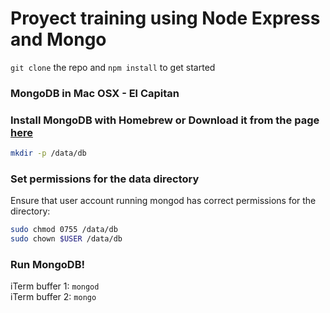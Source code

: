 # Proyect training using Node Express and Mongo

```git clone``` the repo and ```npm install``` to get started

### MongoDB in Mac OSX - El Capitan

### Install MongoDB with Homebrew or Download it from the page <a href="http://www.mongodb.org/downloads" target="_blank">here</a>

```bash
mkdir -p /data/db
```
### Set permissions for the data directory
Ensure that user account running mongod has correct permissions for the directory:

```bash
sudo chmod 0755 /data/db
sudo chown $USER /data/db
```

### Run MongoDB!
iTerm buffer 1: `mongod`  
iTerm buffer 2: `mongo`
